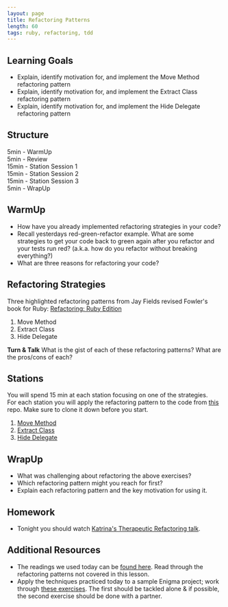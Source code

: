 ```yaml
---
layout: page
title: Refactoring Patterns
length: 60
tags: ruby, refactoring, tdd
---
```


## Learning Goals 
* Explain, identify motivation for, and implement the Move Method refactoring pattern
* Explain, identify motivation for, and implement the Extract Class refactoring pattern
* Explain, identify motivation for, and implement the Hide Delegate refactoring pattern

## Structure  

5min - WarmUp  
5min - Review  
15min - Station Session 1   
15min - Station Session 2  
15min - Station Session 3  
5min - WrapUp  

## WarmUp 

* How have you already implemented refactoring strategies in your code?
* Recall yesterdays red-green-refactor example. What are some strategies to get your code back to green again after you refactor and your tests run red?  (a.k.a. how do you refactor without breaking everything?)
* What are three reasons for refactoring your code? 

## Refactoring Strategies
  
Three highlighted refactoring patterns from Jay Fields revised Fowler's book for Ruby:
[Refactoring: Ruby Edition](http://www.amazon.com/Refactoring-Edition-Addison-Wesley-Professional-Series/dp/0321984137)    
1.  Move Method  
2.  Extract Class
3.  Hide Delegate

**Turn & Talk** 
What is the gist of each of these refactoring patterns? What are the pros/cons of each?  

## Stations  
You will spend 15 min at each station focusing on one of the strategies.  
For each station you will apply the refactoring pattern to the code from [this](https://github.com/turingschool-examples/refactoring_patterns) repo. Make sure to clone it down before you start.  
1.  [Move Method](./refactoring_patterns_station_1.markdown)  
2.  [Extract Class](./refactoring_patterns_station_2.markdown)  
3.  [Hide Delegate](./refactoring_patterns_station_3.markdown)  

## WrapUp  

* What was challenging about refactoring the above exercises?  
* Which refactoring pattern might you reach for first?
* Explain each refactoring pattern and the key motivation for using it.

## Homework

*   Tonight you should watch [Katrina's Therapeutic Refactoring talk](http://confreaks.tv/videos/cascadiaruby2012-therapeutic-refactoring).

## Additional Resources

*   The readings we used today can be [found here](https://dl.dropboxusercontent.com/u/69001/Refactoring/Refactoring%20-%20Chapter%207.pdf). Read through the refactoring patterns not covered in this lesson. 
* Apply the techniques practiced today to a sample Enigma project; work through [these exercises](https://github.com/turingschool-examples/enigma_refactoring_exercises). The first should be tackled alone & if possible, the second exercise should be done with a partner.
